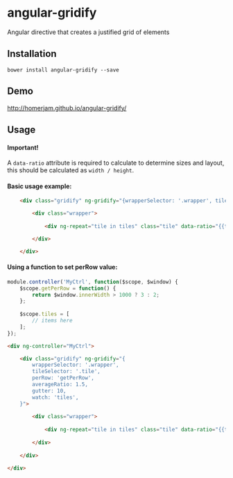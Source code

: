 # angular-gridify

Angular directive that creates a justified grid of elements

## Installation

`bower install angular-gridify --save`

## Demo

http://homerjam.github.io/angular-gridify/

## Usage

#### Important!
A `data-ratio` attribute is required to calculate to determine sizes and layout, this should be calculated as `width / height`.


#### Basic usage example:
```html
    <div class="gridify" ng-gridify="{wrapperSelector: '.wrapper', tileSelector: '.tile', perRow: 5, averageRatio: 1.5, gutter: 10, watch: 'tiles'}">

        <div class="wrapper">
            
            <div ng-repeat="tile in tiles" class="tile" data-ratio="{{tile.ratio}}"></div>

        </div>

    </div>
```

#### Using a function to set perRow value:
```js
module.controller('MyCtrl', function($scope, $window) {
    $scope.getPerRow = function() {
        return $window.innerWidth > 1000 ? 3 : 2;
    };
    
    $scope.tiles = [
        // items here
    ];
});
```
```html
<div ng-controller="MyCtrl">

    <div class="gridify" ng-gridify="{
        wrapperSelector: '.wrapper',
        tileSelector: '.tile',
        perRow: 'getPerRow',
        averageRatio: 1.5,
        gutter: 10,
        watch: 'tiles',
    }">
    
        <div class="wrapper">
            
            <div ng-repeat="tile in tiles" class="tile" data-ratio="{{tile.ratio}}"></div>
    
        </div>
    
    </div>
    
</div>
```
